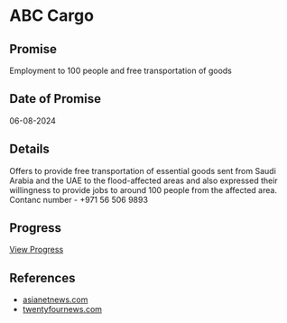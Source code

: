 # ABC Cargo

## Promise

Employment to 100 people and free transportation of goods

## Date of Promise

06-08-2024

## Details

Offers to provide free transportation of essential goods sent from Saudi Arabia and the UAE to the flood-affected areas and also expressed their willingness to provide jobs to around 100 people from the affected area. Contanc number - +971 56 506 9893

## Progress

[View Progress](../progress/abc_cargo.md)

## References

- [asianetnews.com](https://newsable.asianetnews.com/kerala-news/abc-cargo-offers-free-transportation-of-goods-employment-to-100-people-from-landslide-hit-areas-in-wayanad-dmn-shss8c)
- [twentyfournews.com](https://www.twentyfournews.com/2024/08/06/abc-cargo-with-assistance-wayanad-landslide-victims.html)
